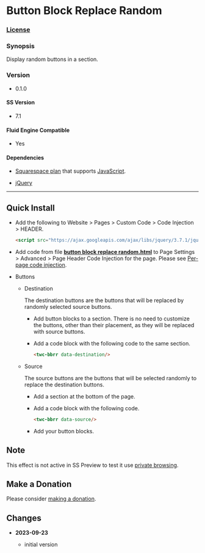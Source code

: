 # Button Block Replace Random

### [License][1]

### Synopsis

Display random buttons in a section.

### Version

  * 0.1.0

#### SS Version

  * 7.1

#### Fluid Engine Compatible

  * Yes

#### Dependencies

  * [Squarespace plan][2] that supports [JavaScript][3].
  
  * [jQuery][4]

---

## Quick Install

* Add the following to Website > Pages > Custom Code > Code Injection >
  HEADER.
  
  ```html
  <script src="https://ajax.googleapis.com/ajax/libs/jquery/3.7.1/jquery.min.js"></script>
  ```
  
* Add code from file **[button block replace random.html][5]** to
  Page Settings > Advanced > Page Header Code Injection for the page. Please see
  [Per-page code injection][6].
  
* Buttons

  * Destination
    
    The destination buttons are the buttons that will be replaced by randomly
    selected source buttons.
    
    * Add button blocks to a section. There is no need to customize the buttons,
      other than their placement, as they will be replaced with source buttons.
      
    * Add a code block with the following code to the same section.
      
      ```html
      <twc-bbrr data-destination/>
      ```
      
  * Source
    
    The source buttons are the buttons that will be selected randomly to replace
    the destination buttons.
    
    * Add a section at the bottom of the page.
    
    * Add a code block with the following code.
      
      ```html
      <twc-bbrr data-source/>
      ```
      
    * Add your button blocks.

## Note

This effect is not active in SS Preview to test it use [private browsing][7].

## Make a Donation

Please consider [making a donation][8].

## Changes

<!-- * **2021-07-22**

  * fix issue with orientation on mobile, force column at 575px and below
  * use a less heavy hand manipulating margins, keeping closer to SS settings
  * bumped version to 0.6d1
  -->
* **2023-09-23**

  * initial version

[1]: https://github.com/tomsWebConsulting/twcsl/blob/main/LICENSE.txt#L1
[2]: https://www.squarespace.com/pricing
[3]: https://en.wikipedia.org/wiki/JavaScript
[4]: https://jquery.com/
[5]: button%20block%20replace%20random.html#L1
[6]: https://support.squarespace.com/hc/en-us/articles/205815908-Using-code-injection#toc-per-page-code-injection
[7]: https://support.squarespace.com/hc/en-us/articles/207099587-Using-private-browsing-or-incognito-mode
[8]: https://github.com/tomsWebConsulting/twcsl#make-a-donation
